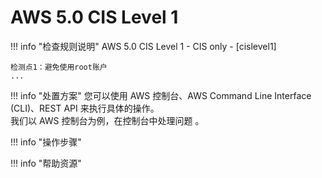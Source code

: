 # AWS 5.0 CIS Level 1

!!! info "检查规则说明"
    AWS 5.0 CIS Level 1 - CIS only - [cislevel1]
    
    检测点1：避免使用root账户
    ...

    
!!! info "处置方案"
    您可以使用 AWS 控制台、AWS Command Line Interface (CLI)、REST API 来执行具体的操作。   
    我们以 AWS 控制台为例，在控制台中处理问题 。



!!! info "操作步骤"





!!! info "帮助资源"
    